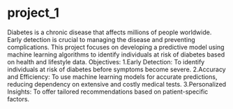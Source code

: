 # project_1
Diabetes is a chronic disease that affects millions of people worldwide. Early detection is crucial to managing the disease and preventing complications. This project focuses on developing a predictive model using machine learning algorithms to identify individuals at risk of diabetes based on health and lifestyle data.
Objectives:
1.Early Detection: To identify individuals at risk of diabetes before symptoms become severe.
2.Accuracy and Efficiency: To use machine learning models for accurate predictions, reducing dependency on extensive and costly medical tests.
3.Personalized Insights: To offer tailored recommendations based on patient-specific factors.

